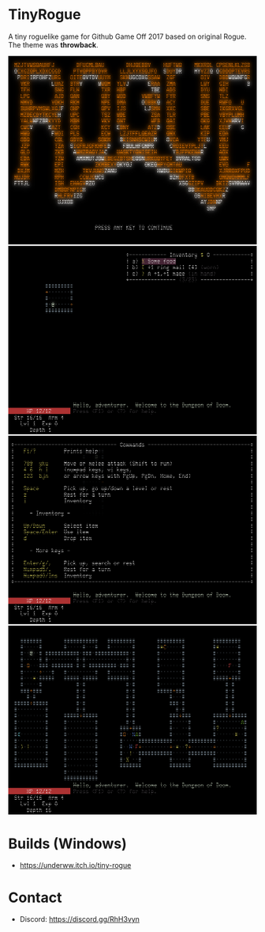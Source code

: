# TinyRogue
A tiny roguelike game for Github Game Off 2017 based on original Rogue.  
The theme was **throwback**.

<img src="./Title.png" width="800">
<img src="./TinyRogue1.png" width="800">
<img src="./TinyRogue2.png" width="800">
<img src="./TinyRogue3.png" width="800">

# Builds (Windows)
* https://underww.itch.io/tiny-rogue

# Contact
* Discord: https://discord.gg/RhH3vyn
